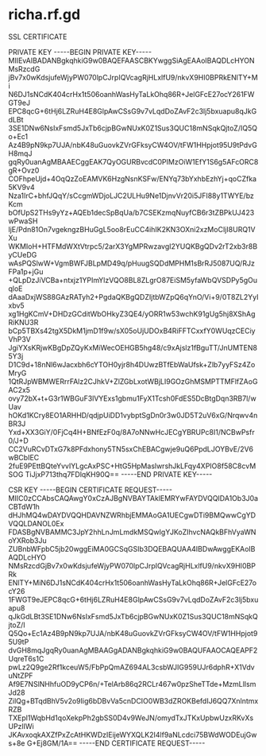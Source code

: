 # richa.rf.gd

SSL CERTIFICATE

PRIVATE KEY
-----BEGIN PRIVATE KEY-----
MIIEvAIBADANBgkqhkiG9w0BAQEFAASCBKYwggSiAgEAAoIBAQDLcHYONMsRzcdG
jBv7x0wKdsjufeWjyPW070lpCJrpIQVcagRjHLxlfU9/nkvX9HI0BPRkENlTY+Mi
N6DJ1sNCdK404crHx1t506oanhWasHyTaLkOhq86R+JelGFcE27ocY261FWGT9eJ
EPC8qcG+6tHj6LZRuH4E8GlpAwCSsG9v7vLqdDoZAvF2c3lj5bxuapu8qJkGdLBt
3SE1DNw6NsIxFsmd5JxTb6cjpBGwNUxK0Z1Sus3QUC18mNSqkQjtoZ/IQ5Qo+Ec1
Az4B9pN9kp7UJA/nbK48uGuovkZVrGFksyCW4OV/tFW1HHpjot95U9tPdvGH8mqJ
gqRy0uanAgMBAAECggEAK7QyOGURBvcdC0PIMzOiW1EfY1S6g5AFcORC8gR+Ovz0
COFhpeUjd+4OqQzZoEAMVK6HzgNsnKSFw/ENYq73bYxhbEzhYj+qoCZfka5KV9v4
Nza1IrC+bhfJQqY/sCcgmWDjoLJC2ULHu9Ne1DjnvVr20i5JFI88y1TWYE/bzKcm
bOfUpS2THs9yYz+AQEb1decSpBqUa/b7CSEKzmqNuyfCB6r3tZBPkUJ423wPwaSH
ljE/Pdn81On7vgekngzBHuGgL5oo8rEuCC4ihIK2KN3OXni2xzMoCIjI8URQ1VXu
WKMIoH+HTFMdWXtVtrpc5/2arX3YgMPRwzavgI2YUQKBgQDv2rT2xb3r8ByCUeDG
wAsPQSlwW+VgmBWFJBLpMD49q/pHuugSQDdMPHM1sBrRJ5087UQ/RJzFPa1p+jGu
+QLpDzJiVCBa+ntxjz1YPImYlzVQO8BL8ZLgrO87EiSM5yfaWbQVSDPy5gOuqloE
dAaaDxjWS88GAzRATyh2+PgdaQKBgQDZIjtbWZpQ6qYnO/Vi+9/0T8ZL2YyIxbv5
xg1HgKCmV+DHDzGCditWbOHkyZ3QE4/yORR1w53wchK91gUg5hj8XShAgRiKNU3R
bCp5TBXs42tgX5DkM1jmD1f9w/sX05oUjUDOxB4RiFFTCxxfY0WUqzCECiyVhP3V
JgiYXsKRjwKBgDpZQyKxMiWecOEHGB5hg48/c9xAjslz1fBguTT/JnUMTEN85Y3j
D1C9d+18nNl6wJacxbh6cYTOH0yjr8h4DUwzBTfEbWaUfsk+Zlb7yyFSz4ZoMryG
1QtRJpWBMWERrrFAlz2CJhkV+ZlZGbLxotWBjLI9GOzGhMSMPTTMFlfZAoGAC2x5
ovy72bX+t+G3r1WBGuF3lVYExs1gbmu1FyX1Tcsh0FdES5DcBtgDqn3RB7l/wUav
hOKd1KCry8EO1ARHHD/qdjpUiDD1vybptSgDn0r3w0JD5T2uV6xG/Nrqwv4nBR3J
Yxd+XX3GiY/0FjCq4H+BNfEzF0q/8A7oNNwHcJECgYBRUPc8I1/NCBwPsfr0/J+D
CC2VuRCvDTxG7k8PFdxhony5TN5sxChEBACgwje9uQ6PpdLJOYBvE/2V6wBCbIEC
2fuE9PEttBQteYvvIYLgcAxPSC+HtG5HpMaslwrshJkLFqy4XPIO8f58C8cvMSOG
TiJjxP713thq7FDlqKH90Q==
-----END PRIVATE KEY-----

CSR KEY
-----BEGIN CERTIFICATE REQUEST-----
MIIC0zCCAbsCAQAwgY0xCzAJBgNVBAYTAklEMRYwFAYDVQQIDA1Ob3J0aCBTdW1h
dHJhMQ4wDAYDVQQHDAVNZWRhbjEMMAoGA1UECgwDTi9BMQwwCgYDVQQLDANOL0Ex
FDASBgNVBAMMC3JpY2hhLnJmLmdkMSQwIgYJKoZIhvcNAQkBFhVyaWNoYXRob3Ju
ZUBnbWFpbC5jb20wggEiMA0GCSqGSIb3DQEBAQUAA4IBDwAwggEKAoIBAQDLcHYO
NMsRzcdGjBv7x0wKdsjufeWjyPW070lpCJrpIQVcagRjHLxlfU9/nkvX9HI0BPRk
ENlTY+MiN6DJ1sNCdK404crHx1t506oanhWasHyTaLkOhq86R+JelGFcE27ocY26
1FWGT9eJEPC8qcG+6tHj6LZRuH4E8GlpAwCSsG9v7vLqdDoZAvF2c3lj5bxuapu8
qJkGdLBt3SE1DNw6NsIxFsmd5JxTb6cjpBGwNUxK0Z1Sus3QUC18mNSqkQjtoZ/I
Q5Qo+Ec1Az4B9pN9kp7UJA/nbK48uGuovkZVrGFksyCW4OV/tFW1HHpjot95U9tP
dvGH8mqJgqRy0uanAgMBAAGgADANBgkqhkiG9w0BAQUFAAOCAQEAPF2UqreT6s1C
pwLz2Q9ge2Rf1kceuW5/FbPpQmAZ694AL3csbWJIG959UJr6dphR+X1VdvuNtZPF
Af9E7NSlNHhfuOD9yCP6n/+TelArb86q2RCLr467w0pzSheTTde+MzmLlIsmJd28
ZilQg+BTqdBhV5v2o9Iig6bDBvVa5cnDCIO0WB3dZROKBefdIJ6QQ7XnlntmxRZB
TXEpl1WqbHd1qoXekpPh2gbSS0D4v9WeJN/omydTxJTKxUpbwUzxRKvXsUPzlIWi
JKAvxoqkAXZfPxZcAtHKWDzIEijeWYXQLK2I4lf9aNLcdci75BWdWODEujGws+8e
G+Ej8GM/1A==
-----END CERTIFICATE REQUEST-----

